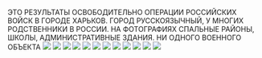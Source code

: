 ЭТО РЕЗУЛЬТАТЫ ОСВОБОДИТЕЛЬНО ОПЕРАЦИИ РОССИЙСКИХ ВОЙСК В ГОРОДЕ ХАРЬКОВ. 
ГОРОД РУССКОЯЗЫЧНЫЙ, У МНОГИХ РОДСТВЕННИКИ В РОССИИ. 
НА ФОТОГРАФИЯХ СПАЛЬНЫЕ РАЙОНЫ, ШКОЛЫ, АДМИНИСТРАТИВНЫЕ ЗДАНИЯ. НИ ОДНОГО ВОЕННОГО ОБЪЕКТА
![](/photo_2022-03-09_10-57-05.jpg)
![](/photo_2022-03-09_10-57-07.jpg)
![](/photo_2022-03-09_10-57-11.jpg)
![](/photo_2022-03-09_10-57-14.jpg)
![](/photo_2022-03-09_12-31-53.jpg)
![](/photo_2022-03-09_12-31-54.jpg)
![](/photo_2022-03-10_10-36-03.jpg)
![](/photo_2022-03-10_12-44-39.jpg)
![](/photo_2022-03-10_12-44-40.jpg)
![](/photo_2022-03-11_14-30-42.jpg)
![](/photo_2022-03-11_15-44-11.jpg)
![](/photo_2022-03-11_15-44-12.jpg)
